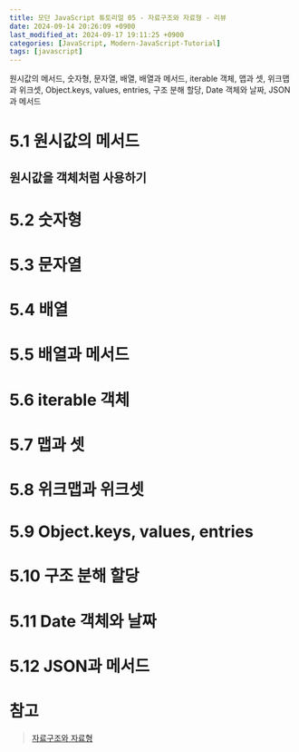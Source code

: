 ```yaml
---
title: 모던 JavaScript 튜토리얼 05 - 자료구조와 자료형 - 리뷰
date: 2024-09-14 20:26:09 +0900
last_modified_at: 2024-09-17 19:11:25 +0900
categories: [JavaScript, Modern-JavaScript-Tutorial]
tags: [javascript]
---
```


원시값의 메서드, 숫자형, 문자열, 배열, 배열과 메서드, iterable 객체, 맵과 셋, 위크맵과 위크셋, Object.keys, values, entries, 구조 분해 할당, Date 객체와 날짜, JSON과 메서드

# 5.1 원시값의 메서드

## 원시값을 객체처럼 사용하기

# 5.2 숫자형

# 5.3 문자열

# 5.4 배열

# 5.5 배열과 메서드

# 5.6 iterable 객체

# 5.7 맵과 셋

# 5.8 위크맵과 위크셋

# 5.9 Object.keys, values, entries

# 5.10 구조 분해 할당

# 5.11 Date 객체와 날짜

# 5.12 JSON과 메서드

# 참고

> [자료구조와 자료형](https://ko.javascript.info/data-types)

